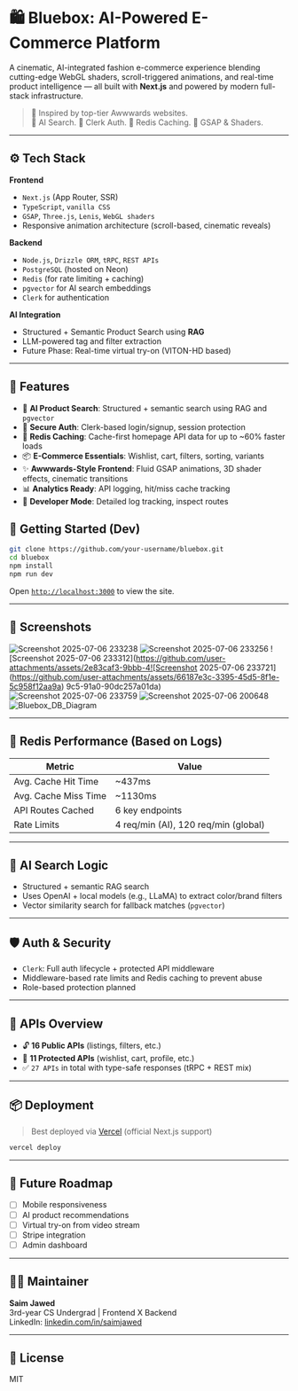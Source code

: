 
# 🛍️ Bluebox: AI-Powered E-Commerce Platform

A cinematic, AI-integrated fashion e-commerce experience blending cutting-edge WebGL shaders, scroll-triggered animations, and real-time product intelligence — all built with **Next.js** and powered by modern full-stack infrastructure.

> 📸 Inspired by top-tier Awwwards websites.  
> 🧠 AI Search. 🔐 Clerk Auth. 🚀 Redis Caching. 🎨 GSAP & Shaders.

---

## ⚙️ Tech Stack

**Frontend**
- `Next.js` (App Router, SSR)
- `TypeScript`, `vanilla CSS`
- `GSAP`, `Three.js`, `Lenis`, `WebGL shaders`
- Responsive animation architecture (scroll-based, cinematic reveals)

**Backend**
- `Node.js`, `Drizzle ORM`, `tRPC`, `REST APIs`
- `PostgreSQL` (hosted on Neon)
- `Redis` (for rate limiting + caching)
- `pgvector` for AI search embeddings
- `Clerk` for authentication

**AI Integration**
- Structured + Semantic Product Search using **RAG**
- LLM-powered tag and filter extraction
- Future Phase: Real-time virtual try-on (VITON-HD based)

---

## 🚀 Features

- 🔎 **AI Product Search**: Structured + semantic search using RAG and `pgvector`
- 🔐 **Secure Auth**: Clerk-based login/signup, session protection
- 💾 **Redis Caching**: Cache-first homepage API data for up to ~60% faster loads
- 📦 **E-Commerce Essentials**: Wishlist, cart, filters, sorting, variants
- ✨ **Awwwards-Style Frontend**: Fluid GSAP animations, 3D shader effects, cinematic transitions
- 📊 **Analytics Ready**: API logging, hit/miss cache tracking
- 🧪 **Developer Mode**: Detailed log tracking, inspect routes


## 🧪 Getting Started (Dev)

```bash
git clone https://github.com/your-username/bluebox.git
cd bluebox
npm install
npm run dev
```

Open [`http://localhost:3000`](http://localhost:3000) to view the site.

---

## 📸 Screenshots

![Screenshot 2025-07-06 233238](https://github.com/user-attachments/assets/9863b957-5d86-43f9-be10-7acd218c2800)
![Screenshot 2025-07-06 233256](https://github.com/user-attachments/assets/f3df6586-f31d-4351-ad8f-eb5c1e2b2333)
![Screenshot 2025-07-06 233312](https://github.com/user-attachments/assets/2e83caf3-9bbb-4![Screenshot 2025-07-06 233721](https://github.com/user-attachments/assets/66187e3c-3395-45d5-8f1e-5c958f12aa9a)
9c5-91a0-90dc257a01da)
![Screenshot 2025-07-06 233759](https://github.com/user-attachments/assets/d7802201-f276-47c7-a9e8-7da476acaa75)
![Screenshot 2025-07-06 200648](https://github.com/user-attachments/assets/a4fdc82b-ec9c-416c-8838-e0acdfe7e28c)
![Bluebox_DB_Diagram](https://github.com/user-attachments/assets/194631f8-3455-4234-8429-60f5c7799587)

---

## 🚦 Redis Performance (Based on Logs)

| Metric               | Value            |
|----------------------|------------------|
| Avg. Cache Hit Time  | ~437ms           |
| Avg. Cache Miss Time | ~1130ms          |
| API Routes Cached    | 6 key endpoints  |
| Rate Limits          | 4 req/min (AI), 120 req/min (global) |

---

## 🧠 AI Search Logic

- Structured + semantic RAG search
- Uses OpenAI + local models (e.g., LLaMA) to extract color/brand filters
- Vector similarity search for fallback matches (`pgvector`)

---

## 🛡️ Auth & Security

- `Clerk`: Full auth lifecycle + protected API middleware
- Middleware-based rate limits and Redis caching to prevent abuse
- Role-based protection planned

---

## 🧩 APIs Overview

- 🔓 **16 Public APIs** (listings, filters, etc.)
- 🔐 **11 Protected APIs** (wishlist, cart, profile, etc.)
- ✅ `27 APIs` in total with type-safe responses (tRPC + REST mix)

---

## 📦 Deployment

> Best deployed via [Vercel](https://vercel.com) (official Next.js support)

```bash
vercel deploy
```
---

## 🔮 Future Roadmap

- [ ] Mobile responsiveness
- [ ] AI product recommendations
- [ ] Virtual try-on from video stream
- [ ] Stripe integration
- [ ] Admin dashboard

---

## 🧑‍💻 Maintainer

**Saim Jawed**  
3rd-year CS Undergrad | Frontend X Backend  
LinkedIn: [linkedin.com/in/saimjawed](https://linkedin.com/in/saimjawed)

---

## 📄 License

MIT
